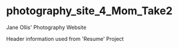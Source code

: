 # photography_site_4_Mom_Take2
Jane Ollis' Photography Website

Header information used from 'Resume' Project